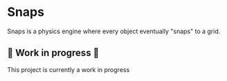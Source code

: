 # Snaps

Snaps is a physics engine where every object eventually "snaps" to a grid.

## 🚧 Work in progress 🚧

This project is currently a work in progress
